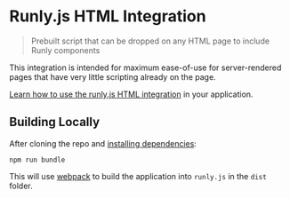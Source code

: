 # Runly.js HTML Integration

> Prebuilt script that can be dropped on any HTML page to include Runly components

This integration is intended for maximum ease-of-use for server-rendered pages that have very little scripting already on the page.

[Learn how to use the runly.js HTML integration](https://www.runly.io/docs/integration/js/html/) in your application.

## Building Locally

After cloning the repo and [installing dependencies](../README.md#rocket-running-locally):

```
npm run bundle
```

This will use [webpack](https://webpack.js.org/) to build the application into `runly.js` in the `dist` folder.
